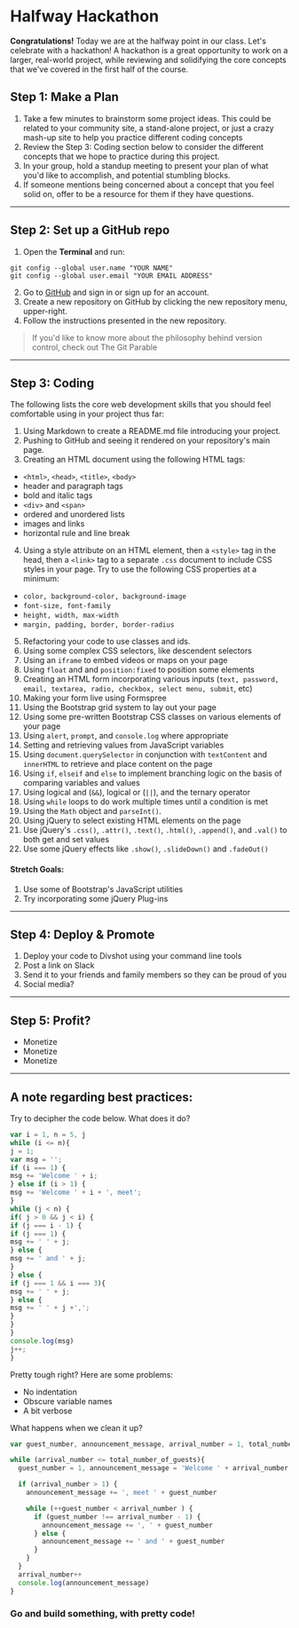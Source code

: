 # Halfway Hackathon

**Congratulations!** Today we are at the halfway point in our class. Let's celebrate with a hackathon! A hackathon is a great opportunity to work on a larger, real-world project, while reviewing and solidifying the core concepts that we've covered in the first half of the course.

## Step 1: Make a Plan

1. Take a few minutes to brainstorm some project ideas. This could be related to your community site, a stand-alone project, or just a crazy mash-up site to help you practice different coding concepts
2. Review the Step 3: Coding section below to consider the different concepts that we hope to practice during this project.
3. In your group, hold a standup meeting to present your plan of what you'd like to accomplish, and potential stumbling blocks.
4. If someone mentions being concerned about a concept that you feel solid on, offer to be a resource for them if they have questions.

------

## Step 2: Set up a GitHub repo

1. Open the **Terminal** and run:
```
git config --global user.name "YOUR NAME"
git config --global user.email "YOUR EMAIL ADDRESS"
```

2. Go to [GitHub](https://github.com/) and sign in or sign up for an account.
3. Create a new repository on GitHub by clicking the new repository menu, upper-right.
4. Follow the instructions presented in the new repository.

>If you'd like to know more about the philosophy behind version control, check out The Git Parable

-----

## Step 3: Coding

The following lists the core web development skills that you should feel comfortable using in your project thus far:

1. Using Markdown to create a README.md file introducing your project.
2. Pushing to GitHub and seeing it rendered on your repository's main page.
3. Creating an HTML document using the following HTML tags:
  + ```<html>```, ```<head>```, ```<title>```, ```<body>```
  + header and paragraph tags
  + bold and italic tags
  + ```<div>``` and ```<span>```
  + ordered and unordered lists
  + images and links
  + horizontal rule and line break
4. Using a style attribute on an HTML element, then a ```<style>``` tag in the head, then a ```<link>``` tag to a separate ```.css``` document to include CSS styles in your page. Try to use the following CSS properties at a minimum:
  + ```color, background-color, background-image```
  + ```font-size, font-family```
  + ```height, width, max-width```
  + ```margin, padding, border, border-radius```
5. Refactoring your code to use classes and ids.
6. Using some complex CSS selectors, like descendent selectors
7. Using an ```iframe``` to embed videos or maps on your page
8. Using ```float``` and and ```position:fixed``` to position some elements
9. Creating an HTML form incorporating various inputs (```text, password, email, textarea, radio, checkbox, select menu, submit```, etc)
10. Making your form live using Formspree
11. Using the Bootstrap grid system to lay out your page
12. Using some pre-written Bootstrap CSS classes on various elements of your page
13. Using ```alert```, ```prompt```, and ```console.log``` where appropriate
14. Setting and retrieving values from JavaScript variables
15. Using ```document.querySelector``` in conjunction with ```textContent``` and ```innerHTML``` to retrieve and place content on the page
16. Using ```if```, ```elseif``` and ```else``` to implement branching logic on the basis of comparing variables and values
17. Using logical and (```&&```), logical or (```||```), and the ternary operator
18. Using ```while``` loops to do work multiple times until a condition is met
19. Using the ```Math``` object and ```parseInt()```.
20. Using jQuery to select existing HTML elements on the page
21. Use jQuery's ```.css()```, ```.attr()```, ```.text()```, ```.html()```, ```.append()```, and ```.val()``` to both get and set values
22. Use some jQuery effects like ```.show()```, ```.slideDown()``` and ```.fadeOut()```

#### Stretch Goals:

1. Use some of Bootstrap's JavaScript utilities
2. Try incorporating some jQuery Plug-ins

------------

## Step 4: Deploy & Promote

1. Deploy your code to Divshot using your command line tools
2. Post a link on Slack
3. Send it to your friends and family members so they can be proud of you
4. Social media?

----------

## Step 5: Profit?

+ Monetize
+ Monetize
+ Monetize

-------

## A note regarding best practices:

Try to decipher the code below. What does it do?

```javascript
var i = 1, n = 5, j
while (i <= n){
j = 1;
var msg = '';
if (i === 1) {
msg += 'Welcome ' + i;
} else if (i > 1) {
msg += 'Welcome ' + i + ', meet';
}
while (j < n) {
if( j > 0 && j < i) {
if (j === i - 1) {
if (j === 1) {
msg += ' ' + j;
} else {
msg += ' and ' + j;
}
} else {
if (j === 1 && i === 3){
msg += ' ' + j;
} else {
msg += ' ' + j +',';
}
}
}
console.log(msg)
j++;
}
```
Pretty tough right? Here are some problems:

+ No indentation
+ Obscure variable names
+ A bit verbose

What happens when we clean it up?

```javascript
var guest_number, announcement_message, arrival_number = 1, total_number_of_guests = 5

while (arrival_number <= total_number_of_guests){
  guest_number = 1, announcement_message = 'Welcome ' + arrival_number

  if (arrival_number > 1) {
    announcement_message += ', meet ' + guest_number

    while (++guest_number < arrival_number ) {
      if (guest_number !== arrival_number - 1) {
        announcement_message += ', ' + guest_number
      } else {
        announcement_message += ' and ' + guest_number
      }
    }
  }
  arrival_number++
  console.log(announcement_message)
}
```
### Go and build something, with pretty code!

